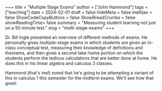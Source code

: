 +++
title = "Multiple Stage Exams"
author = ["John Hammond"]
tags = ["teaching"]
date = 2024-02-01
draft = false
hideMeta = false
mathjax = false
ShowCodeCopyButtons = false
ShowBreadCrumbs = false
showReadingTime= false
summary = "Measuring student learning not just on a 50 minute test."
slug = "multi-stage-exams"
+++

Dr. Bill Ingle presented an overview of different methods of exams. He personally gives multiple-stage exams in which students are given an in-class conceptual test, measuring their knowledge of definitions and theorems, and then gives a second take-home portion on which the students perform the tedious calculations that are better done at home.  He does this in his linear algebra and calculus 3 classes. 

Hammond (that's me!) noted that he's going to be attempting a variant of this in calculus 1 this semester for the midterm exams. We'll see how that goes!